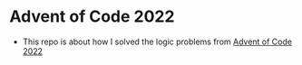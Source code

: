 # Advent of Code 2022

- This repo is about how I solved the logic problems from [Advent of Code 2022](https://adventofcode.com/2022)
